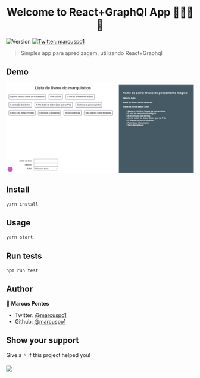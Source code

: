 <h1 align="center">Welcome to React+GraphQl App 👋👋👋👋</h1>
<p>
  <img alt="Version" src="https://img.shields.io/badge/version-0.1.0-blue.svg?cacheSeconds=2592000" />
  <a href="https://twitter.com/marcuspo1" target="_blank">
    <img alt="Twitter: marcuspo1" src="https://img.shields.io/twitter/follow/marcuspo1.svg?style=social" />
  </a>
</p>

> Simples app para apredizagem, utilizando React+Graphql

## Demo

<img src="./img/logo.jpeg">

## Install

```sh
yarn install
```

## Usage

```sh
yarn start
```

## Run tests

```sh
npm run test
```

## Author

👤 **Marcus Pontes**

- Twitter: [@marcuspo1](https://twitter.com/marcuspo1)
- Github: [@marcuspo1](https://github.com/marcuspo1)

## Show your support

Give a ⭐️ if this project helped you!

<a href="https://www.patreon.com/marcuspo1">
  <img src="https://c5.patreon.com/external/logo/become_a_patron_button@2x.png" width="160">
</a>
